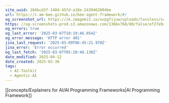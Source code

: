 ```yaml
---
site_uuid: 184bcd2f-140d-45fd-a18e-2439462804be
url: https://i-am-bee.github.io/bee-agent-framework/#/
og_screenshot_url: https://ik.imagekit.io/xvpgfijuw/uploads/lossless/screenshots/20250527_Bee_Agent_og_screenshot.jpeg
https: //og-screenshots-prod.s3.amazonaws.com/1366x768/80/false/ef27e9a271a83da17573dc55ea915ce48192c71747f647bfa8702964e340cfe8.jpeg
og_errors: true
og_last_error: '2025-03-07T10:19:46.054Z'
og_error_message: 'HTTP error 401'
jina_last_request: '2025-03-09T06:45:21.970Z'
jina_error: 'Error occurred'
og_last_fetch: '2025-03-07T05:20:40.130Z'
date_modified: 2025-04-12
date_created: 2025-03-30
tags:
  - AI-Toolkit
  - Agentic-AI
---
```


[[concepts/Explainers for AI/AI Programming Frameworks|AI Programming Framework]]
